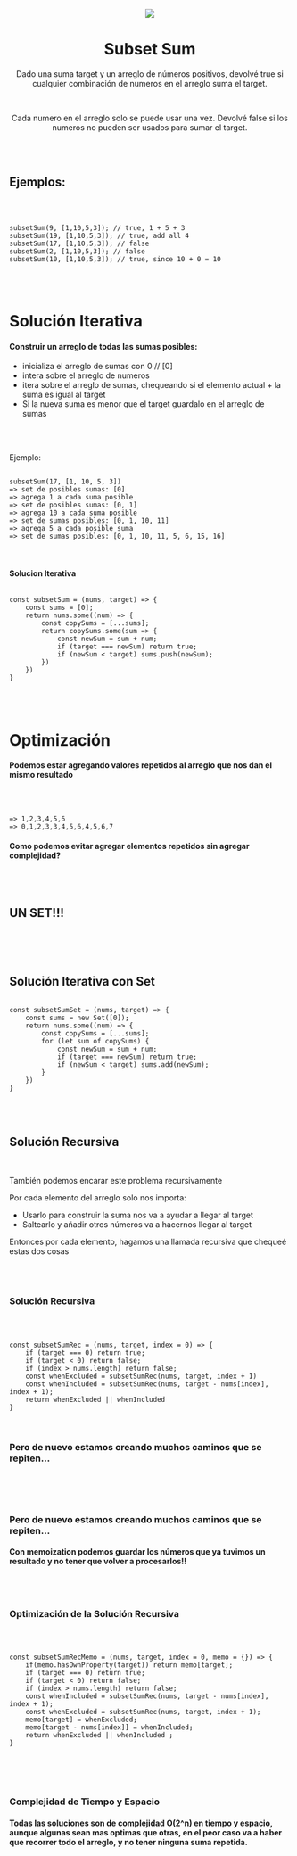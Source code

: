 


<p align='center'>
        <img src='https://static.wixstatic.com/media/85087f_0d84cbeaeb824fca8f7ff18d7c9eaafd~mv2.png/v1/fill/w_160,h_30,al_c,q_85,usm_0.66_1.00_0.01/Logo_completo_Color_1PNG.webp' </img>
</p>


<h1 align='center'>Subset Sum</h1>

<div>
<p align='center'>Dado una suma target y un arreglo de números positivos, devolvé true si cualquier combinación de numeros en el arreglo suma el target.</p>
<br/>
<p align='center'>Cada numero en el arreglo solo se puede usar una vez. Devolvé false si los numeros no pueden ser usados para sumar el target.</p>
<br/>
<br/>


<h2>Ejemplos:</h2>
<br/>
<pre><code>
subsetSum(9, [1,10,5,3]); // true, 1 + 5 + 3
subsetSum(19, [1,10,5,3]); // true, add all 4
subsetSum(17, [1,10,5,3]); // false
subsetSum(2, [1,10,5,3]); // false
subsetSum(10, [1,10,5,3]); // true, since 10 + 0 = 10
</code></pre>
<br/>
<br/>
<h1>Solución Iterativa</h1>
<h4>Construir un arreglo de todas las sumas posibles:</h4>

- inicializa el arreglo de sumas con 0 // [0]
- intera sobre el arreglo de numeros
- itera sobre el arreglo de sumas, chequeando si el elemento actual + la suma es igual al target
- Si la nueva suma es menor que el target
guardalo en el arreglo de sumas
<br/>
<br/>
<p>Ejemplo: </p> 
<pre><code>
subsetSum(17, [1, 10, 5, 3])
=> set de posibles sumas: [0]
=> agrega 1 a cada suma posible
=> set de posibles sumas: [0, 1]
=> agrega 10 a cada suma posible
=> set de sumas posibles: [0, 1, 10, 11]
=> agrega 5 a cada posible suma
=> set de sumas posibles: [0, 1, 10, 11, 5, 6, 15, 16]
</code></pre>
<br/>
<h4>Solucion Iterativa </h4>
<pre><code>
const subsetSum = (nums, target) => {
    const sums = [0];
    return nums.some((num) => {
        const copySums = [...sums];
        return copySums.some(sum => {
            const newSum = sum + num;
            if (target === newSum) return true;
            if (newSum < target) sums.push(newSum);
        })
    })
}
</code></pre>
<br/>
<br/>
<h1>Optimización</h1>
<h4>Podemos estar agregando valores repetidos al arreglo que nos dan el mismo resultado</h4>
<br/>
<pre><code>
=> 1,2,3,4,5,6
=> 0,1,2,3,3,4,5,6,4,5,6,7
</code></pre>
<h4>Como podemos evitar agregar elementos repetidos sin agregar complejidad?</h4>
<br/>
<br/>
<h2>UN SET!!!</h2>
<br/>
<br/>
<br/>
<h2>Solución Iterativa con Set</h2>
<pre><code>
const subsetSumSet = (nums, target) => {
    const sums = new Set([0]);
    return nums.some((num) => {
        const copySums = [...sums];
        for (let sum of copySums) {
            const newSum = sum + num;
            if (target === newSum) return true;
            if (newSum < target) sums.add(newSum);
        }
    })
}
</code></pre>
<br/>
<br/>
<h2>Solución Recursiva</h2>
<br/>
<p>También podemos encarar este problema recursivamente</p> 
<p>Por cada elemento del arreglo solo nos importa:</p> 

- Usarlo para construir la suma nos va a ayudar a llegar al target
- Saltearlo y añadir otros números va a hacernos llegar al target

<p>Entonces por cada elemento, hagamos una llamada
recursiva que chequeé estas dos cosas</p> 
<br/>
<br/>
<h3>Solución Recursiva</h3>
<br/>
<pre><code>
const subsetSumRec = (nums, target, index = 0) => {
    if (target === 0) return true;
    if (target < 0) return false;
    if (index > nums.length) return false;
    const whenExcluded = subsetSumRec(nums, target, index + 1)
    const whenIncluded = subsetSumRec(nums, target - nums[index], index + 1);
    return whenExcluded || whenIncluded
}
</code></pre>
<br/>
<h3>Pero de nuevo estamos creando muchos
caminos que se repiten...</h3>
<br/>
<br/>
<br/>
<h3>Pero de nuevo estamos creando muchos
caminos que se repiten...</h3>
<h4>Con memoization podemos guardar los números que ya tuvimos un resultado y no tener que volver a procesarlos!!</h4>
<br/>
<br/>
<h3>Optimización de la Solución Recursiva</h3>
<br/>
<pre><code>
const subsetSumRecMemo = (nums, target, index = 0, memo = {}) => {
    if(memo.hasOwnProperty(target)) return memo[target];
    if (target === 0) return true;
    if (target < 0) return false;
    if (index > nums.length) return false;
    const whenIncluded = subsetSumRec(nums, target - nums[index], index + 1);
    const whenExcluded = subsetSumRec(nums, target, index + 1);
    memo[target] = whenExcluded;
    memo[target - nums[index]] = whenIncluded;
    return whenExcluded || whenIncluded ;
}
</code></pre>
<br/>
<br/>
<br/>
<h3>Complejidad de Tiempo y Espacio</h3>
<h4>Todas las soluciones son de complejidad O(2^n) en tiempo y espacio, aunque algunas sean mas optimas que otras, en el
peor caso va a haber que recorrer todo el arreglo, y no tener ninguna suma repetida.</h4>
